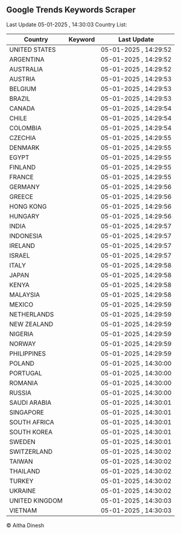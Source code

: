 
## Google Trends Keywords Scraper

Last Update 05-01-2025 , 14:30:03
Country List:

| Country | Keyword | Last Update |
| --- | --- | --- |
| UNITED STATES |  | 05-01-2025 , 14:29:52 |
| ARGENTINA |  | 05-01-2025 , 14:29:52 |
| AUSTRALIA |  | 05-01-2025 , 14:29:52 |
| AUSTRIA |  | 05-01-2025 , 14:29:53 |
| BELGIUM |  | 05-01-2025 , 14:29:53 |
| BRAZIL |  | 05-01-2025 , 14:29:53 |
| CANADA |  | 05-01-2025 , 14:29:54 |
| CHILE |  | 05-01-2025 , 14:29:54 |
| COLOMBIA |  | 05-01-2025 , 14:29:54 |
| CZECHIA |  | 05-01-2025 , 14:29:55 |
| DENMARK |  | 05-01-2025 , 14:29:55 |
| EGYPT |  | 05-01-2025 , 14:29:55 |
| FINLAND |  | 05-01-2025 , 14:29:55 |
| FRANCE |  | 05-01-2025 , 14:29:55 |
| GERMANY |  | 05-01-2025 , 14:29:56 |
| GREECE |  | 05-01-2025 , 14:29:56 |
| HONG KONG |  | 05-01-2025 , 14:29:56 |
| HUNGARY |  | 05-01-2025 , 14:29:56 |
| INDIA |  | 05-01-2025 , 14:29:57 |
| INDONESIA |  | 05-01-2025 , 14:29:57 |
| IRELAND |  | 05-01-2025 , 14:29:57 |
| ISRAEL |  | 05-01-2025 , 14:29:57 |
| ITALY |  | 05-01-2025 , 14:29:58 |
| JAPAN |  | 05-01-2025 , 14:29:58 |
| KENYA |  | 05-01-2025 , 14:29:58 |
| MALAYSIA |  | 05-01-2025 , 14:29:58 |
| MEXICO |  | 05-01-2025 , 14:29:59 |
| NETHERLANDS |  | 05-01-2025 , 14:29:59 |
| NEW ZEALAND |  | 05-01-2025 , 14:29:59 |
| NIGERIA |  | 05-01-2025 , 14:29:59 |
| NORWAY |  | 05-01-2025 , 14:29:59 |
| PHILIPPINES |  | 05-01-2025 , 14:29:59 |
| POLAND |  | 05-01-2025 , 14:30:00 |
| PORTUGAL |  | 05-01-2025 , 14:30:00 |
| ROMANIA |  | 05-01-2025 , 14:30:00 |
| RUSSIA |  | 05-01-2025 , 14:30:00 |
| SAUDI ARABIA |  | 05-01-2025 , 14:30:01 |
| SINGAPORE |  | 05-01-2025 , 14:30:01 |
| SOUTH AFRICA |  | 05-01-2025 , 14:30:01 |
| SOUTH KOREA |  | 05-01-2025 , 14:30:01 |
| SWEDEN |  | 05-01-2025 , 14:30:01 |
| SWITZERLAND |  | 05-01-2025 , 14:30:02 |
| TAIWAN |  | 05-01-2025 , 14:30:02 |
| THAILAND |  | 05-01-2025 , 14:30:02 |
| TURKEY |  | 05-01-2025 , 14:30:02 |
| UKRAINE |  | 05-01-2025 , 14:30:02 |
| UNITED KINGDOM |  | 05-01-2025 , 14:30:03 |
| VIETNAM |  | 05-01-2025 , 14:30:03 |

© Aitha Dinesh
